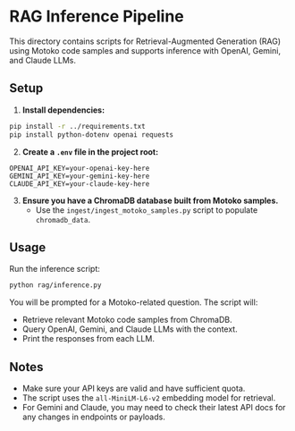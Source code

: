 # RAG Inference Pipeline

This directory contains scripts for Retrieval-Augmented Generation (RAG) using Motoko code samples and supports inference with OpenAI, Gemini, and Claude LLMs.

## Setup

1. **Install dependencies:**

```bash
pip install -r ../requirements.txt
pip install python-dotenv openai requests
```

2. **Create a `.env` file in the project root:**

```
OPENAI_API_KEY=your-openai-key-here
GEMINI_API_KEY=your-gemini-key-here
CLAUDE_API_KEY=your-claude-key-here
```

3. **Ensure you have a ChromaDB database built from Motoko samples.**
   - Use the `ingest/ingest_motoko_samples.py` script to populate `chromadb_data`.

## Usage

Run the inference script:

```bash
python rag/inference.py
```

You will be prompted for a Motoko-related question. The script will:
- Retrieve relevant Motoko code samples from ChromaDB.
- Query OpenAI, Gemini, and Claude LLMs with the context.
- Print the responses from each LLM.

## Notes
- Make sure your API keys are valid and have sufficient quota.
- The script uses the `all-MiniLM-L6-v2` embedding model for retrieval.
- For Gemini and Claude, you may need to check their latest API docs for any changes in endpoints or payloads. 